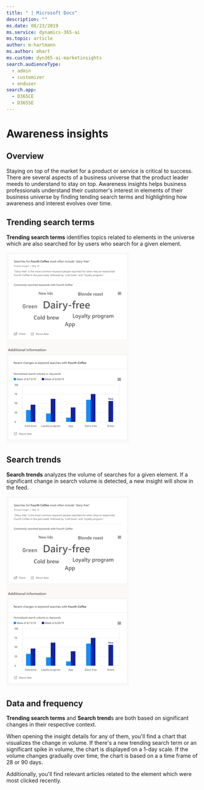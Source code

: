 ```yaml
---
title: " | Microsoft Docs"
description: ""
ms.date: 08/23/2019
ms.service: dynamics-365-ai
ms.topic: article
author: m-hartmann
ms.author: mhart
ms.custom: dyn365-ai-marketinsights
search.audienceType: 
  - admin
  - customizer
  - enduser
search.app: 
  - D365CE
  - D365SE
---
```


# Awareness insights

## Overview

Staying on top of the market for a product or service is critical to success. There are several aspects of a business universe that the product leader meeds to understand to stay on top. Awareness insights helps business professionals understand their customer's interest in elements of their business universe by finding tending search terms and highlighting how awareness and interest evolves over time.

## Trending search terms

**Trending search terms** identifies topics related to elements in the universe which are also searched for by users who search for a given element.

![Top keywords insight card with additional details](media/top-keywords-insight.png)

## Search trends

**Search trends** analyzes the volume of searches for a given element. If a significant change in search volume is detected, a new insight will show in the feed.

![Top keywords insight card with additional details](media/top-keywords-insight.png)

## Data and frequency

**Trending search terms** and **Search trend**s are both based on significant changes in their respective context.

When opening the insight details for any of them, you'll find a chart that visualizes the change in volume. If there's a new trending search term or an significant spike in volume, the chart is displayed on a 1-day scale. If the volume changes gradually over time, the chart is based on a a time frame of 28 or 90 days.

Additionally, you'll find relevant articles related to the element which were most clicked recently.
